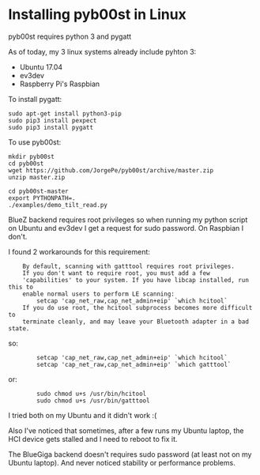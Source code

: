 # Installing pyb00st in Linux

pyb00st requires python 3 and pygatt

As of today, my 3 linux systems already include pyhton 3:
- Ubuntu 17.04
- ev3dev
- Raspberry Pi's Raspbian

To install pygatt:

```
sudo apt-get install python3-pip
sudo pip3 install pexpect
sudo pip3 install pygatt
```

To use pyb00st:

```
mkdir pyb00st
cd pyb00st
wget https://github.com/JorgePe/pyb00st/archive/master.zip
unzip master.zip

cd pyb00st-master
export PYTHONPATH=.
./examples/demo_tilt_read.py
```

BlueZ backend requires root privileges so when running my python script on Ubuntu and ev3dev I get
a request for sudo password. On Raspbian I don't.

I found 2 workarounds for this requirement:

        By default, scanning with gatttool requires root privileges.
        If you don't want to require root, you must add a few
        'capabilities' to your system. If you have libcap installed, run this to
        enable normal users to perform LE scanning:
            setcap 'cap_net_raw,cap_net_admin+eip' `which hcitool`
        If you do use root, the hcitool subprocess becomes more difficult to
        terminate cleanly, and may leave your Bluetooth adapter in a bad state.

so:
```
        setcap 'cap_net_raw,cap_net_admin+eip' `which hcitool`
        setcap 'cap_net_raw,cap_net_admin+eip' `which gatttool`
```

or:
```
        sudo chmod u+s /usr/bin/hcitool
        sudo chmod u+s /usr/bin/gatttool
```

I tried both on my Ubuntu and it didn't work :(

Also I've noticed that sometimes, after a few runs my Ubuntu laptop, the HCI device gets
stalled and I need to reboot to fix it.


The BlueGiga backend doesn't requires sudo password (at least not on my Ubuntu laptop). And
 never noticed stability or performance problems.

